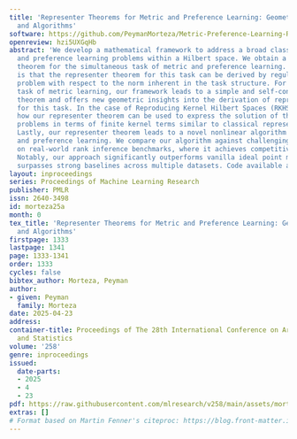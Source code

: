 ```yaml
---
title: 'Representer Theorems for Metric and Preference Learning: Geometric Insights
  and Algorithms'
software: https://github.com/PeymanMorteza/Metric-Preference-Learning-RKHS
openreview: hzi5UXGqHb
abstract: 'We develop a mathematical framework to address a broad class of metric
  and preference learning problems within a Hilbert space. We obtain a novel representer
  theorem for the simultaneous task of metric and preference learning. Our key observation
  is that the representer theorem for this task can be derived by regularizing the
  problem with respect to the norm inherent in the task structure. For the general
  task of metric learning, our framework leads to a simple and self-contained representer
  theorem and offers new geometric insights into the derivation of representer theorems
  for this task. In the case of Reproducing Kernel Hilbert Spaces (RKHSs), we illustrate
  how our representer theorem can be used to express the solution of the learning
  problems in terms of finite kernel terms similar to classical representer theorems.
  Lastly, our representer theorem leads to a novel nonlinear algorithm for metric
  and preference learning. We compare our algorithm against challenging baseline methods
  on real-world rank inference benchmarks, where it achieves competitive performance.
  Notably, our approach significantly outperforms vanilla ideal point methods and
  surpasses strong baselines across multiple datasets. Code available at: \url{https://github.com/PeymanMorteza/Metric-Preference-Learning-RKHS}'
layout: inproceedings
series: Proceedings of Machine Learning Research
publisher: PMLR
issn: 2640-3498
id: morteza25a
month: 0
tex_title: 'Representer Theorems for Metric and Preference Learning: Geometric Insights
  and Algorithms'
firstpage: 1333
lastpage: 1341
page: 1333-1341
order: 1333
cycles: false
bibtex_author: Morteza, Peyman
author:
- given: Peyman
  family: Morteza
date: 2025-04-23
address:
container-title: Proceedings of The 28th International Conference on Artificial Intelligence
  and Statistics
volume: '258'
genre: inproceedings
issued:
  date-parts:
  - 2025
  - 4
  - 23
pdf: https://raw.githubusercontent.com/mlresearch/v258/main/assets/morteza25a/morteza25a.pdf
extras: []
# Format based on Martin Fenner's citeproc: https://blog.front-matter.io/posts/citeproc-yaml-for-bibliographies/
---
```


